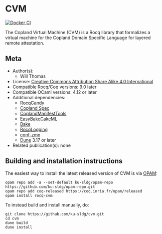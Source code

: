 <!---
This file was generated from `meta.yml`, please do not edit manually.
Follow the instructions on https://github.com/coq-community/templates to regenerate.
--->
# CVM

[![Docker CI][docker-action-shield]][docker-action-link]

[docker-action-shield]: https://github.com/ku-sldg/cvm/actions/workflows/docker-action.yml/badge.svg?branch=main
[docker-action-link]: https://github.com/ku-sldg/cvm/actions/workflows/docker-action.yml




The Copland Virtual Machine (CVM) is a Rocq library that formalizes a virtual machine for the Copland Domain Specific Language for layered remote attestation.

## Meta

- Author(s):
  - Will Thomas
- License: [Creative Commons Attribution Share Alike 4.0 International](LICENSE)
- Compatible Rocq/Coq versions: 9.0 later
- Compatible OCaml versions: 4.12 or later
- Additional dependencies:
  - [RocqCandy](https://github.com/ku-sldg/rocq-candy)
  - [Copland Spec](https://github.com/ku-sldg/copland-spec)
  - [CoplandManifestTools](https://github.com/ku-sldg/copland-manifest-tools)
  - [EasyBakeCakeML](https://github.com/Durbatuluk1701/EasyBakeCakeML)
  - [Bake](https://github.com/Durbatuluk1701/bake)
  - [RocqLogging](https://github.com/ku-sldg/rocq-logging)
  - [conf-zmq](https://opam.ocaml.org/packages/conf-zmq/)
  - [Dune](https://dune.build) 3.17 or later
- Related publication(s): none

## Building and installation instructions

The easiest way to install the latest released version of CVM
is via [OPAM](https://opam.ocaml.org/doc/Install.html):

```shell
opam repo add -a --set-default ku-sldg/opam-repo https://github.com/ku-sldg/opam-repo.git
opam repo add coq-released https://coq.inria.fr/opam/released
opam install rocq-cvm
```

To instead build and install manually, do:

``` shell
git clone https://github.com/ku-sldg/cvm.git
cd cvm
dune build
dune install
```



